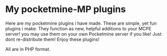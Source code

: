 My pocketmine-MP plugins
========

Here are my pocketmine plugins i have made. These are simple, yet fun plugins i make. They function as new, helpful additions to your MCPE server! you may use them on your own Pocketmine server if you like! Just dont re-distribute them! Enjoy these plugins!

All are in PHP format.
